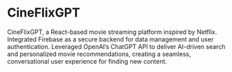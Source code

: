 # CineFlixGPT

CineFlixGPT, a React-based movie streaming platform inspired by Netflix. Integrated Firebase as a secure backend for data management and user authentication. Leveraged OpenAI’s ChatGPT API to deliver AI-driven search and personalized movie recommendations, creating a seamless, conversational user experience for finding new content.
